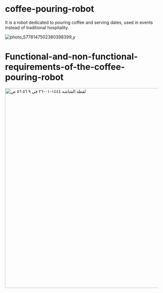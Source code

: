 # coffee-pouring-robot
It is a robot dedicated to pouring coffee and serving dates, used in events instead of traditional hospitality. 

![photo_5778147502380398399_y](https://user-images.githubusercontent.com/108236976/186350941-7e5fcbe8-7026-4506-8721-b6a0446f49eb.jpg)

# Functional-and-non-functional-requirements-of-the-coffee-pouring-robot
<img width="658" alt="‏لقطة الشاشة ١٤٤٤-٠١-٢٦ في ٩ ٥٦ ٥٦ ص" src="https://user-images.githubusercontent.com/108236976/186351478-45b6ff71-5f62-4715-a14b-d91b0a8b2f7e.png">
